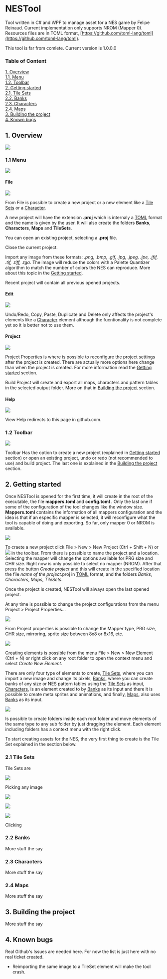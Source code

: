 # NESTool
Tool written in C# and WPF to manage asset for a NES game by Felipe Reinaud. Current implementation only supports NROM (Mapper 0). Resources files are in TOML format, [https://github.com/toml-lang/toml](https://github.com/toml-lang/toml). 

This tool is far from comlete. Current version is 1.0.0.0

### Table of Content  
[1. Overview](#Overview)   
[1.1. Menu](#Menu)   
[1.2. Toolbar](#Toolbar)   
[2. Getting started](#Gettingstarted)    
[2.1. Tile Sets](#TileSets)    
[2.2. Banks](#Banks)    
[2.3. Characters](#Characters)    
[2.4. Maps](#Maps)    
[3. Building the project](#Buildingtheproject)    
[4. Known bugs](#Knownbugs)     

<a name="Overview"/>

## 1. Overview

![](/Images/nestool.png)

<a name="Menu"/>

### 1.1 Menu

![](/Images/menu.png)

#### File
![](/Images/file_menu.png)

From File is possible to create a new project or a new element like a [Tile Sets](#TileSets) or a [Character](#Characters).

A new project will have the extension **.proj** which is internaly a [TOML](https://github.com/toml-lang/toml) format and the name is given by the user. It will also create the folders **Banks**, **Characters**, **Maps** and **TileSets**. 

You can open an existing project, selecting a **.proj** file.

Close the current project.

Import any image from these formats: *.png, .bmp, .gif, .jpg, .jpeg, .jpe, .jfif, .tif, .tiff, .tga*. The image will reduce the colors with a Palette Quantizer algorithm to match the number of colors the NES can reproduce. More about this topic in the [Getting started](#Gettingstarted).

Recent project will contain all previous opened projects.

#### Edit
![](/Images/edit_menu.png)

Undo/Redo, Copy, Paste, Duplicate and Delete only affects the project's elements like a [Character](#Characters) element although the fucntionality is not complete yet so it is better not to use them.

#### Project
![](/Images/project_menu.png)

Project Properties is where is possible to reconfigure the project settings after the project is created. There are actually more options here change than when the project is created. For more information read the [Getting started](#Gettingstarted) section.

Build Project will create and export all maps, characters and pattern tables in the selected output folder. More on that in [Building the project](#Buildingtheproject) section.

#### Help
![](/Images/help_menu.png)

View Help redirects to this page in github.com.

<a name="Toolbar"/>

### 1.2 Toolbar

![](/Images/toolbar.png)

Toolbar Has the option to create a new project (explained in [Getting started](#Gettingstarted) section) or open an existing project, undo or redo (not recommended to use) and build project. The last one is explained in the [Building the project](#Buildingtheproject) section.

<a name="Gettingstarted"/>

## 2. Getting started

Once NESTool is opened for the first time, it will create in the root of the executable, the file **mappers.toml** and **config.toml** . Only the last one if some of the configuration of the tool changes like the window size. **Mappers.toml** contains the information of all mappers configuration and the idea is that if an especific mapper is selected, it will reconfigure what the tool is capable of doing and exporting. So far, only mapper 0 or NROM is available.

![](/Images/newproject.png)

To craete a new project click File > New > New Project (Ctrl + Shift + N) or ![](/Images/newproject_toolbar.png) in the toolbar. From there is possible to name the project and a location. Selecting the mapper will change the options available for PRG size and CHR size. Right now is only possible to select no mapper (NROM). After that press the button *Create project* and this will create in the specified location the file *name of the project*.proj in [TOML](https://github.com/toml-lang/toml) format, and the folders *Banks*, *Characters*, *Maps*, *TileSets*.

Once the project is created, NESTool will always open the last opened project. 

At any time is possible to change the project configurations from the menu Project > Project Properties...

![](/Images/projectproperties.png)

From Project properties is possible to change the Mapper type, PRG size, CHR size, mirroring, sprite size between 8x8 or 8x16, etc.

![](/Images/newelement.png)

Creating elements is possible from the menu File > New > New Element (Ctrl + N) or right click on any root folder to open the context menu and select *Create New Element*.

There are only four type of elements to create, [Tile Sets](#TileSets), where you can import a new image and change its pixels, [Banks](#Banks), where you can create banks of any size or NES pattern tables using the [Tile Sets](#TileSets) as input, [Characters](#Characters), is an element created to by [Banks](#Banks) as its input and there it is possible to create meta sprites and animations, and finally, [Maps](#Maps), also uses [Banks](#Banks) as its input.

![](/Images/tree.png)

Is possible to create folders inside each root folder and move elements of the same type to any sub folder by just dragging the element. Each element including folders has a context menu with the right click.

To start creating assets for the NES, the very first thing to create is the Tile Set explained in the section below.

<a name="TileSets"/>

### 2.1 Tile Sets

Tile Sets are 

![](/Images/mario.png)

Picking any image 

![](/Images/importimage.png)

![](/Images/importedimage.png)

![](/Images/changingcolors.png)

Clicking

<a name="Banks"/>

### 2.2 Banks

More stuff the say

<a name="Characters"/>

### 2.3 Characters

More stuff the say

<a name="Maps"/>

### 2.4 Maps

More stuff the say

<a name="Buildingtheproject"/>

## 3. Building the project

More stuff the say

<a name="Knownbugs"/>

## 4. Known bugs

Real Github's Issues are needed here. For now the list is just here with no real ticket created.

+ Reimporting the same image to a TileSet element will make the tool crash.

